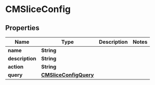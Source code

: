 

# CMSliceConfig


## Properties

| Name | Type | Description | Notes |
|------------ | ------------- | ------------- | -------------|
|**name** | **String** |  |  |
|**description** | **String** |  |  |
|**action** | **String** |  |  |
|**query** | [**CMSliceConfigQuery**](CMSliceConfigQuery.md) |  |  |



